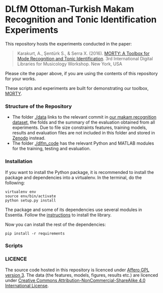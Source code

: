# DLfM Ottoman-Turkish Makam Recognition and Tonic Identification Experiments

This repository hosts the experiments conducted in the paper:

> Karakurt, A., Şentürk S., & Serra X. (2016).  [MORTY: A Toolbox for Mode Recognition and Tonic Identification](http://mtg.upf.edu/node/3538). 3rd International Digital Libraries for Musicology Workshop. New York, USA

Please cite the paper above, if you are using the contents of this repository for your works.

These scripts and experiments are built for demonstrating our toolbox, [MORTY](https://github.com/altugkarakurt/morty). 

### Structure of the Repository
- The folder [./data](https://github.com/sertansenturk/makam_recognition_experiments/tree/master/data) links to the relevant commit in [our makam recognition dataset](https://github.com/MTG/otmm_makam_recognition_dataset/releases/tag/dlfm2016), the folds and the summary of the evaluation obtained from all experiments. Due to file size constraints features, training models, results and evaluation files are not included in this folder and stored in [Zenodo](https://zenodo.org/record/57999) instead.
- The folder [./dlfm_code](https://github.com/sertansenturk/makam_recognition_experiments/tree/master/dlfm_code) has the relevant Python and MATLAB modules for the training, testing and evaluation.

### Installation

If you want to install the Python package, it is recommended to install the package and dependencies into a virtualenv. In the terminal, do the following:

    virtualenv env
    source env/bin/activate
    python setup.py install

The package and some of its dependencies use several modules in Essentia. Follow the [instructions](essentia.upf.edu/documentation/installing.html) to install the library.

Now you can install the rest of the dependencies:

    pip install -r requirements
    
### Scripts



### LICENCE

The source code hosted in this repository is licenced under [Affero GPL version 3](https://www.gnu.org/licenses/agpl-3.0.en.html). The data (the features, models,  figures, results etc.) are licenced under [Creative Commons Attribution-NonCommercial-ShareAlike 4.0 International License](http://creativecommons.org/licenses/by-nc-sa/4.0/).
